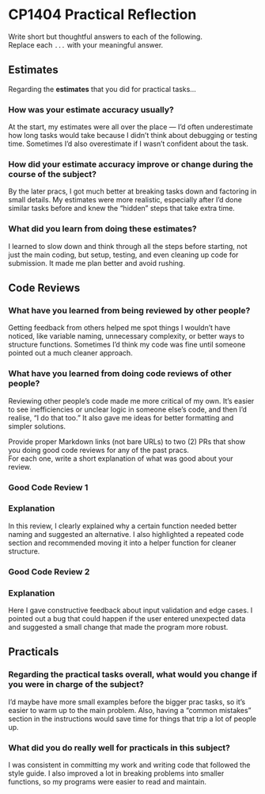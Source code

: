 # CP1404 Practical Reflection

Write short but thoughtful answers to each of the following.  
Replace each `...` with your meaningful answer.

## Estimates

Regarding the **estimates** that you did for practical tasks...

### How was your estimate accuracy usually?

At the start, my estimates were all over the place — I’d often underestimate how long tasks would take because I didn’t think about debugging or testing time. Sometimes I’d also overestimate if I wasn’t confident about the task.

### How did your estimate accuracy improve or change during the course of the subject?

By the later pracs, I got much better at breaking tasks down and factoring in small details. My estimates were more realistic, especially after I’d done similar tasks before and knew the “hidden” steps that take extra time.

### What did you learn from doing these estimates?

I learned to slow down and think through all the steps before starting, not just the main coding, but setup, testing, and even cleaning up code for submission. It made me plan better and avoid rushing.

## Code Reviews

### What have you learned from being reviewed by other people?

Getting feedback from others helped me spot things I wouldn’t have noticed, like variable naming, unnecessary complexity, or better ways to structure functions. Sometimes I’d think my code was fine until someone pointed out a much cleaner approach.

### What have you learned from doing code reviews of other people?

Reviewing other people’s code made me more critical of my own. It’s easier to see inefficiencies or unclear logic in someone else’s code, and then I’d realise, “I do that too.” It also gave me ideas for better formatting and simpler solutions.

Provide proper Markdown links (not bare URLs) to two (2) PRs that show you doing good code reviews for any of the past
pracs.  
For each one, write a short explanation of what was good about your review.

### Good Code Review 1

[]()

### Explanation

In this review, I clearly explained why a certain function needed better naming and suggested an alternative. I also highlighted a repeated code section and recommended moving it into a helper function for cleaner structure.

### Good Code Review 2

[]()

### Explanation

Here I gave constructive feedback about input validation and edge cases. I pointed out a bug that could happen if the user entered unexpected data and suggested a small change that made the program more robust.

## Practicals

### Regarding the **practical tasks** overall, what would you change if you were in charge of the subject?

I’d maybe have more small examples before the bigger prac tasks, so it’s easier to warm up to the main problem. Also, having a “common mistakes” section in the instructions would save time for things that trip a lot of people up.

### What did you do really well for practicals in this subject?

I was consistent in committing my work and writing code that followed the style guide. I also improved a lot in breaking problems into smaller functions, so my programs were easier to read and maintain.
